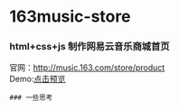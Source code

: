 # 163music-store
### html+css+js 制作网易云音乐商城首页<br>
官网：http://music.163.com/store/product <br>
Demo:[点击预览](http://zengtv.com/163music-store)<br>
~~~~~~~~~~~~~~~~~~~~~~~~~~~~~~~~~~~~~~~~~~~~~~~~~~~~~~~~~~~<br>
### 一些思考
